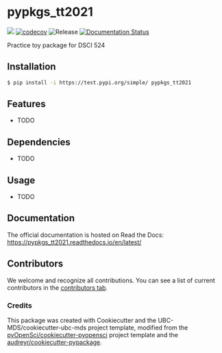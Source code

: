 # pypkgs_tt2021 

![](https://github.com/ttimbers/pypkgs_tt2021/workflows/build/badge.svg) [![codecov](https://codecov.io/gh/ttimbers/pypkgs_tt2021/branch/main/graph/badge.svg)](https://codecov.io/gh/ttimbers/pypkgs_tt2021) ![Release](https://github.com/ttimbers/pypkgs_tt2021/workflows/Release/badge.svg) [![Documentation Status](https://readthedocs.org/projects/pypkgs_tt2021/badge/?version=latest)](https://pypkgs_tt2021.readthedocs.io/en/latest/?badge=latest)

Practice toy package for DSCI 524

## Installation

```bash
$ pip install -i https://test.pypi.org/simple/ pypkgs_tt2021
```

## Features

- TODO

## Dependencies

- TODO

## Usage

- TODO

## Documentation

The official documentation is hosted on Read the Docs: https://pypkgs_tt2021.readthedocs.io/en/latest/

## Contributors

We welcome and recognize all contributions. You can see a list of current contributors in the [contributors tab](https://github.com/ttimbers/pypkgs_tt2021/graphs/contributors).

### Credits

This package was created with Cookiecutter and the UBC-MDS/cookiecutter-ubc-mds project template, modified from the [pyOpenSci/cookiecutter-pyopensci](https://github.com/pyOpenSci/cookiecutter-pyopensci) project template and the [audreyr/cookiecutter-pypackage](https://github.com/audreyr/cookiecutter-pypackage).
